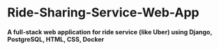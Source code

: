 # Ride-Sharing-Service-Web-App
#### A full-stack web application for ride service (like Uber) using Django, PostgreSQL, HTML, CSS, Docker
